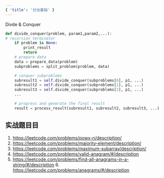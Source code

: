 ```yaml
---
{ 'title': '分治基础' }
---
```


Divde & Conquer

```python
def divide_conquer(problem, param1,param2,...):
# recursion terminator
    if problem is None:
        print_result
        return
    # prepare data
    data = prepare_data(problem)
    subproblems = split_problem(problem, data)

    # conquer subproblems
    subresult1 = self.divide_conquer(subproblems[0], p1, ...)
    subresult2 = self.divide_conquer(subproblems[1], p1, ...)
    subresult3 = self.divide_conquer(subproblems[2], p1, ...)
    ...

    # progress and generate the final result
    result = process_result(subresult1, subresult2, subresult3, ...)
```

## 实战题⽬目

1. https://leetcode.com/problems/powx-n/description/
2. https://leetcode.com/problems/majority-element/description/
3. https://leetcode.com/problems/maximum-subarray/description/
4. https://leetcode.com/problems/valid-anagram/#/description
5. https://leetcode.com/problems/find-all-anagrams-in-a-string/#/description 6. https://leetcode.com/problems/anagrams/#/description

